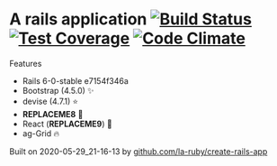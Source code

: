 
# A rails application [![Build Status](https://secure.travis-ci.org/la-ruby/web-common-core.svg?branch=master)](http://travis-ci.org/la-ruby/web-common-core) [![Test Coverage](https://api.codeclimate.com/v1/badges/c5661c43709a8e98aac6/test_coverage)](https://codeclimate.com/github/la-ruby/web-common-core/test_coverage) [![Code Climate](https://codeclimate.com/github/la-ruby/web-common-core/badges/gpa.svg)](https://codeclimate.com/github/la-ruby/web-common-core)




Features

+ Rails 6-0-stable e7154f346a
+ Bootstrap (4.5.0) :sparkles:
+ devise (4.7.1) :star:
+ __REPLACEME8__ :muscle:
+ React (__REPLACEME9__) :purple_heart:
+ ag-Grid :fire:

Built on 2020-05-29_21-16-13 by [github.com/la-ruby/create-rails-app](https://github.com/la-ruby/create-rails-app/blob/27fcf37/create-rails-app)
